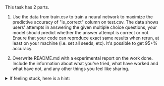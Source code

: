 This task has 2 parts.

1. Use the data from train.csv to train a neural network to maximize the predictive accuracy of "is_correct" column on test.csv. 
The data shows users' attempts in answering the given multiple choice questions, your model should predict whether the answer attempt is correct or not.
Ensure that your code can reproduce exact same results when rerun, at least on your machine (i.e. set all seeds, etc). It's possible to get 95+% accuracy.

2. Overwrite README.md with a experimental report on the work done. Include the information about what you've tried, what have worked and what have not, and any other things you feel like sharing.

<details> 
  <summary>If feeling stuck, here is a hint:</summary>
   The answer user had picked is encoded as one of the features.
</details>
